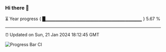 ### Hi there 👋

⏳ Year progress { █▁▁▁▁▁▁▁▁▁▁▁▁▁▁▁▁▁▁▁▁▁▁▁▁▁▁▁▁▁ } 5.67 %

---

⏰ Updated on Sun, 21 Jan 2024 18:12:45 GMT

![Progress Bar CI](https://github.com/liununu/liununu/workflows/Progress%20Bar%20CI/badge.svg)
